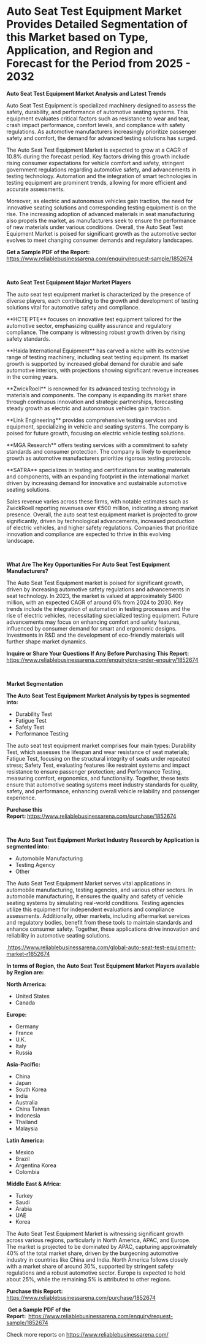 <p><h1>Auto Seat Test Equipment Market Provides Detailed Segmentation of this Market based on Type, Application, and Region and Forecast for the Period from 2025 - 2032</h1></p><p><strong>Auto Seat Test Equipment Market Analysis and Latest Trends</strong></p>
<p><p>Auto Seat Test Equipment is specialized machinery designed to assess the safety, durability, and performance of automotive seating systems. This equipment evaluates critical factors such as resistance to wear and tear, crash impact performance, comfort levels, and compliance with safety regulations. As automotive manufacturers increasingly prioritize passenger safety and comfort, the demand for advanced testing solutions has surged.</p><p>The Auto Seat Test Equipment Market is expected to grow at a CAGR of 10.8% during the forecast period. Key factors driving this growth include rising consumer expectations for vehicle comfort and safety, stringent government regulations regarding automotive safety, and advancements in testing technology. Automation and the integration of smart technologies in testing equipment are prominent trends, allowing for more efficient and accurate assessments. </p><p>Moreover, as electric and autonomous vehicles gain traction, the need for innovative seating solutions and corresponding testing equipment is on the rise. The increasing adoption of advanced materials in seat manufacturing also propels the market, as manufacturers seek to ensure the performance of new materials under various conditions. Overall, the Auto Seat Test Equipment Market is poised for significant growth as the automotive sector evolves to meet changing consumer demands and regulatory landscapes.</p></p>
<p><strong>Get a Sample PDF of the Report:&nbsp;</strong> <a href="https://www.reliablebusinessarena.com/enquiry/request-sample/1852674?utm_campaign=2645&utm_medium=2&utm_source=Github&utm_content=ia&utm_term=28022025&utm_id=auto-seat-test-equipment">https://www.reliablebusinessarena.com/enquiry/request-sample/1852674</a></p>
<p>&nbsp;</p>
<p><strong>Auto Seat Test Equipment Major Market Players</strong></p>
<p><p>The auto seat test equipment market is characterized by the presence of diverse players, each contributing to the growth and development of testing solutions vital for automotive safety and compliance.</p><p>**HCTE PTE** focuses on innovative test equipment tailored for the automotive sector, emphasizing quality assurance and regulatory compliance. The company is witnessing robust growth driven by rising safety standards.</p><p>**Haida International Equipment** has carved a niche with its extensive range of testing machinery, including seat testing equipment. Its market growth is supported by increased global demand for durable and safe automotive interiors, with projections showing significant revenue increases in the coming years.</p><p>**ZwickRoell** is renowned for its advanced testing technology in materials and components. The company is expanding its market share through continuous innovation and strategic partnerships, forecasting steady growth as electric and autonomous vehicles gain traction.</p><p>**Link Engineering** provides comprehensive testing services and equipment, specializing in vehicle and seating systems. The company is poised for future growth, focusing on electric vehicle testing solutions.</p><p>**MGA Research** offers testing services with a commitment to safety standards and consumer protection. The company is likely to experience growth as automotive manufacturers prioritize rigorous testing protocols.</p><p>**SATRA** specializes in testing and certifications for seating materials and components, with an expanding footprint in the international market driven by increasing demand for innovative and sustainable automotive seating solutions.</p><p>Sales revenue varies across these firms, with notable estimates such as ZwickRoell reporting revenues over €500 million, indicating a strong market presence. Overall, the auto seat test equipment market is projected to grow significantly, driven by technological advancements, increased production of electric vehicles, and higher safety regulations. Companies that prioritize innovation and compliance are expected to thrive in this evolving landscape.</p></p>
<p>&nbsp;</p>
<p><strong>What Are The Key Opportunities For Auto Seat Test Equipment Manufacturers?</strong></p>
<p><p>The Auto Seat Test Equipment market is poised for significant growth, driven by increasing automotive safety regulations and advancements in seat technology. In 2023, the market is valued at approximately $400 million, with an expected CAGR of around 6% from 2024 to 2030. Key trends include the integration of automation in testing processes and the rise of electric vehicles, necessitating specialized testing equipment. Future advancements may focus on enhancing comfort and safety features, influenced by consumer demand for smart and ergonomic designs. Investments in R&D and the development of eco-friendly materials will further shape market dynamics.</p></p>
<p><strong>Inquire or Share Your Questions If Any Before Purchasing This Report:</strong> <a href="https://www.reliablebusinessarena.com/enquiry/pre-order-enquiry/1852674?utm_campaign=2645&utm_medium=2&utm_source=Github&utm_content=ia&utm_term=28022025&utm_id=auto-seat-test-equipment">https://www.reliablebusinessarena.com/enquiry/pre-order-enquiry/1852674</a></p>
<p>&nbsp;</p>
<p><strong>Market Segmentation</strong></p>
<p><strong>The Auto Seat Test Equipment Market Analysis by types is segmented into:</strong></p>
<p><ul><li>Durability Test</li><li>Fatigue Test</li><li>Safety Test</li><li>Performance Testing</li></ul></p>
<p><p>The auto seat test equipment market comprises four main types: Durability Test, which assesses the lifespan and wear resistance of seat materials; Fatigue Test, focusing on the structural integrity of seats under repeated stress; Safety Test, evaluating features like restraint systems and impact resistance to ensure passenger protection; and Performance Testing, measuring comfort, ergonomics, and functionality. Together, these tests ensure that automotive seating systems meet industry standards for quality, safety, and performance, enhancing overall vehicle reliability and passenger experience.</p></p>
<p><strong>Purchase this Report:&nbsp;</strong><a href="https://www.reliablebusinessarena.com/purchase/1852674?utm_campaign=2645&utm_medium=2&utm_source=Github&utm_content=ia&utm_term=28022025&utm_id=auto-seat-test-equipment">https://www.reliablebusinessarena.com/purchase/1852674</a></p>
<p>&nbsp;</p>
<p><strong>The Auto Seat Test Equipment Market Industry Research by Application is segmented into:</strong></p>
<p><ul><li>Automobile Manufacturing</li><li>Testing Agency</li><li>Other</li></ul></p>
<p><p>The Auto Seat Test Equipment Market serves vital applications in automobile manufacturing, testing agencies, and various other sectors. In automobile manufacturing, it ensures the quality and safety of vehicle seating systems by simulating real-world conditions. Testing agencies utilize this equipment for independent evaluations and compliance assessments. Additionally, other markets, including aftermarket services and regulatory bodies, benefit from these tools to maintain standards and enhance consumer safety. Together, these applications drive innovation and reliability in automotive seating solutions.</p></p>
<p><a href="https://www.reliablebusinessarena.com/global-auto-seat-test-equipment-market-r1852674?utm_campaign=2645&utm_medium=2&utm_source=Github&utm_content=ia&utm_term=28022025&utm_id=auto-seat-test-equipment">&nbsp;https://www.reliablebusinessarena.com/global-auto-seat-test-equipment-market-r1852674</a></p>
<p><strong>In terms of Region, the Auto Seat Test Equipment Market Players available by Region are:</strong></p>
<p>
    <p> <strong> North America: </strong>
        <ul>
            <li>United States</li>
            <li>Canada</li>
        </ul>
        </p> 
    <p> <strong> Europe: </strong>
        <ul>
            <li>Germany</li>
            <li>France</li>
            <li>U.K.</li>
            <li>Italy</li>
            <li>Russia</li>
        </ul>
        </p> 
    <p> <strong> Asia-Pacific: </strong>
        <ul>
            <li>China</li>
            <li>Japan</li>
            <li>South Korea</li>
            <li>India</li>
            <li>Australia</li>
            <li>China Taiwan</li>
            <li>Indonesia</li>
            <li>Thailand</li>
            <li>Malaysia</li>
        </ul>
        </p> 
    <p> <strong> Latin America: </strong>
        <ul>
            <li>Mexico</li>
            <li>Brazil</li>
            <li>Argentina Korea</li>
            <li>Colombia</li>
        </ul>
        </p> 
    <p> <strong> Middle East & Africa: </strong>
        <ul>
            <li>Turkey</li>
            <li>Saudi</li>
            <li>Arabia</li>
            <li>UAE</li>
            <li>Korea</li>
        </ul>
    </p>
    </p>
<p><p>The Auto Seat Test Equipment Market is witnessing significant growth across various regions, particularly in North America, APAC, and Europe. The market is projected to be dominated by APAC, capturing approximately 40% of the total market share, driven by the burgeoning automotive industry in countries like China and India. North America follows closely with a market share of around 30%, supported by stringent safety regulations and a robust automotive sector. Europe is expected to hold about 25%, while the remaining 5% is attributed to other regions.</p></p>
<p><strong>Purchase this Report: </strong><a href="https://www.reliablebusinessarena.com/purchase/1852674?utm_campaign=2645&utm_medium=2&utm_source=Github&utm_content=ia&utm_term=28022025&utm_id=auto-seat-test-equipment">https://www.reliablebusinessarena.com/purchase/1852674</a></p>
<p>&nbsp;<strong>Get a Sample PDF of the Report:&nbsp;&nbsp;</strong><a href="https://www.reliablebusinessarena.com/enquiry/request-sample/1852674?utm_campaign=2645&utm_medium=2&utm_source=Github&utm_content=ia&utm_term=28022025&utm_id=auto-seat-test-equipment">https://www.reliablebusinessarena.com/enquiry/request-sample/1852674</a></p>
<p><strong></strong></p>
<p>Check more reports on <a href="https://www.reliablebusinessarena.com/?utm_campaign=2645&utm_medium=2&utm_source=Github&utm_content=ia&utm_term=28022025&utm_id=auto-seat-test-equipment">https://www.reliablebusinessarena.com/</a></p>